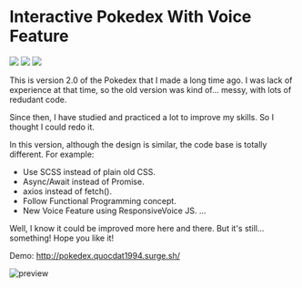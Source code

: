 Interactive Pokedex With Voice Feature
============
[![](https://img.shields.io/badge/demo-online-green.svg)](http://pokedex.quocdat1994.surge.sh/) 
[![](https://img.shields.io/badge/codepen-demo-lightgrey)](https://codepen.io/quocdat1994/full/PozVLzx) 
![](https://img.shields.io/badge/Voice-Feature-blue)

This is version 2.0 of the Pokedex that I made a long time ago.
I was lack of experience at that time, so the old version was kind of... messy, with lots of redudant code.

Since then, I have studied and practiced a lot to improve my skills. So I thought I could redo it. 

In this version, although the design is similar, the code base is totally different.
For example:
- Use SCSS instead of plain old CSS. 
- Async/Await instead of Promise.
- axios instead of fetch().
- Follow Functional Programming concept.
- New Voice Feature using ResponsiveVoice JS.
...

Well, I know it could be improved more here and there. But it's still... something!
Hope you like it!

Demo: http://pokedex.quocdat1994.surge.sh/

![preview](https://i.ibb.co/mcyqPk2/pokedex-new.png)

